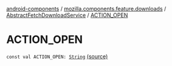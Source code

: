 [android-components](../../index.md) / [mozilla.components.feature.downloads](../index.md) / [AbstractFetchDownloadService](index.md) / [ACTION_OPEN](./-a-c-t-i-o-n_-o-p-e-n.md)

# ACTION_OPEN

`const val ACTION_OPEN: `[`String`](https://kotlinlang.org/api/latest/jvm/stdlib/kotlin/-string/index.html) [(source)](https://github.com/mozilla-mobile/android-components/blob/master/components/feature/downloads/src/main/java/mozilla/components/feature/downloads/AbstractFetchDownloadService.kt#L609)